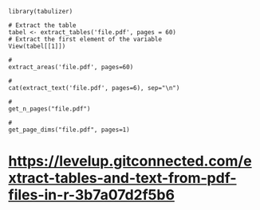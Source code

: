 
```
library(tabulizer)

# Extract the table
tabel <- extract_tables('file.pdf', pages = 60)
# Extract the first element of the variable
View(tabel[[1]])

# 
extract_areas('file.pdf', pages=60)

# 
cat(extract_text('file.pdf', pages=6), sep="\n")

# 
get_n_pages("file.pdf")

# 
get_page_dims("file.pdf", pages=1)
```


# https://levelup.gitconnected.com/extract-tables-and-text-from-pdf-files-in-r-3b7a07d2f5b6
